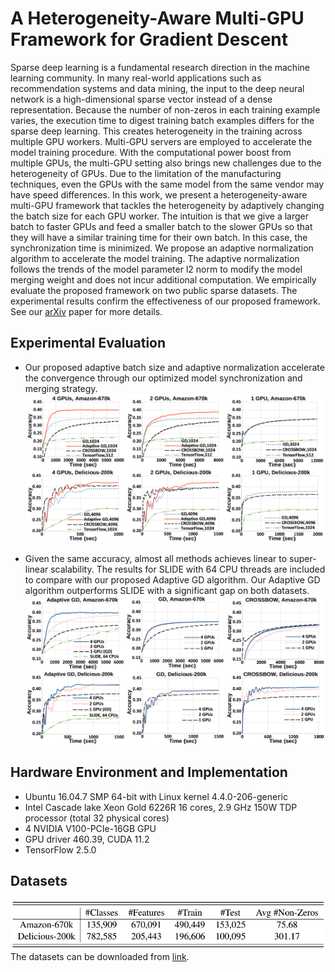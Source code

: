# A Heterogeneity-Aware Multi-GPU Framework for Gradient Descent
Sparse deep learning is a fundamental research direction in the machine learning community. In many real-world applications such as recommendation systems and data mining, the input to the deep neural network is a high-dimensional sparse vector instead of a dense representation. Because the number of non-zeros in each training example varies, the execution time to digest training batch examples differs for the sparse deep learning. This creates heterogeneity in the training across multiple GPU workers. Multi-GPU servers are employed to accelerate the model training procedure. With the computational power boost from multiple GPUs, the multi-GPU setting also brings new challenges due to the heterogeneity of GPUs. Due to the limitation of the manufacturing techniques, even the GPUs with the same model from the same vendor may have speed differences. In this work, we present a heterogeneity-aware multi-GPU framework that tackles the heterogeneity by adaptively changing the batch size for each GPU worker. The intuition is that we give a larger batch to faster GPUs and feed a smaller batch to the slower GPUs so that they will have a similar training time for their own batch. In this case, the synchronization time is minimized. We propose an adaptive normalization algorithm to accelerate the model training. The adaptive normalization follows the trends of the model parameter l2 norm to modify the model merging weight and does not incur additional computation. We empirically evaluate the proposed framework on two public sparse datasets. The experimental results confirm the effectiveness of our proposed framework.
See our [arXiv](http://arxiv.org/abs/2110.07029) paper for more details. 


## Experimental Evaluation
- Our proposed adaptive batch size and adaptive normalization accelerate the convergence through our optimized model synchronization and merging strategy.
![Test accuracy versus the training time on 4, 2, and 1 GPU(s).](/figures/test_accu.png)

- Given the same accuracy, almost all methods achieves linear to super-linear scalability. The results for SLIDE with 64 CPU threads are included to compare with our proposed Adaptive GD algorithm. Our Adaptive GD algorithm outperforms SLIDE with a significant gap on both datasets. 
![Scalability for Adaptive GD, GD, CROSSBOW.](/figures/scalability.png)

## Hardware Environment and Implementation
- Ubuntu 16.04.7 SMP 64-bit with Linux kernel 4.4.0-206-generic
- Intel Cascade lake Xeon Gold 6226R 16 cores, 2.9 GHz 150W TDP processor (total 32 physical cores)
- 4 NVIDIA V100-PCIe-16GB GPU
- GPU driver 460.39, CUDA 11.2
- TensorFlow 2.5.0

## Datasets
![Dataset Specifications](/figures/dataset.png)
The datasets can be downloaded from [link](http://manikvarma.org/downloads/XC/XMLRepository.html).
